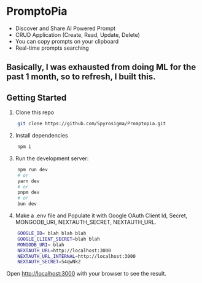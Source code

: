 # PromptoPia

- Discover and Share AI Powered Prompt
- CRUD Application (Create, Read, Update, Delete)
- You can copy prompts on your clipboard
- Real-time prompts searching

## Basically, I was exhausted from doing ML for the past 1 month, so to refresh, I built this.

## Getting Started

1. Clone this repo
```bash
    git clone https://github.com/Spyrosigma/Promptopia.git
```
2. Install dependencies
```bash
    npm i
```
3. Run the development server:
```bash
    npm run dev
    # or
    yarn dev
    # or
    pnpm dev
    # or
    bun dev
```
4. Make a .env file and Populate it with Google OAuth Client Id, Secret, MONGODB_URI, NEXTAUTH_SECRET, NEXTAUTH_URL.
```bash
    GOOGLE_ID= blah blah blah
    GOOGLE_CLIENT_SECRET=blah blah
    MONGODB_URI= blah
    NEXTAUTH_URL=http://localhost:3000
    NEXTAUTH_URL_INTERNAL=http://localhost:3000
    NEXTAUTH_SECRET=54qwNk2  
```

Open [http://localhost:3000](http://localhost:3000) with your browser to see the result.
